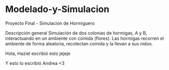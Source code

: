 # Modelado-y-Simulacion

Proyecto Final - Simulacion de Hormiguero

Descripción general
Simulación de dos colonias de hormigas, A y B, interactuando en un ambiente con comida (flores). Las hormigas recorren el ambiente de forma aleatoria, recolectan comida y la llevan a sus nidos.


Hola, Haziel escribió esto jejeje 

Y esto lo escribió Andrea <3
